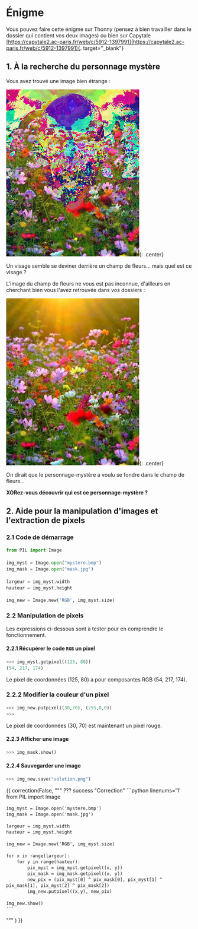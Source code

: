 # Énigme

Vous pouvez faire cette énigme sur Thonny (pensez à bien travailler dans le dossier qui contient vos deux images) ou bien sur Capytale 
[https://capytale2.ac-paris.fr/web/c/5912-1397991](https://capytale2.ac-paris.fr/web/c/5912-1397991){. target="_blank"}

## 1. À la recherche du personnage mystère

Vous avez trouvé une image bien étrange :

![](data/mystere.bmp){: .center}

Un visage semble se deviner derrière un champ de fleurs... mais quel est ce visage ?

L'image du champ de fleurs ne vous est pas inconnue, d'ailleurs en cherchant bien vous l'avez retrouvée dans vos dossiers :

![](data/mask.jpg){: .center}


On dirait que le personnage-mystère a voulu se fondre dans le champ de fleurs...

**XORez-vous découvrir qui est ce personnage-mystère ?**


## 2. Aide pour la manipulation d'images et l'extraction de pixels

### 2.1 Code de démarrage

```python linenums='1'
from PIL import Image

img_myst = Image.open("mystere.bmp")
img_mask = Image.open("mask.jpg")

largeur = img_myst.width
hauteur = img_myst.height

img_new = Image.new('RGB', img_myst.size)
```
### 2.2 Manipulation de pixels

Les expressions ci-dessous sont à tester pour en comprendre le fonctionnement. 

#### 2.2.1 Récupérer le code ```RGB```  un pixel

```python
>>> img_myst.getpixel((125, 80))
(54, 217, 174)
```
Le pixel de coordonnées (125, 80) a pour composantes RGB (54, 217, 174).

### 2.2.2 Modifier la couleur d'un pixel

```python
>>> img_new.putpixel((30,70), (255,0,0))
>>> 
```
Le pixel de coordonnées (30, 70) est maintenant un pixel rouge.

#### 2.2.3 Afficher une image

```python
>>> img_mask.show()
```

#### 2.2.4 Sauvegarder une image
```python
>>> img_new.save("solution.png")
```

{{
correction(False,
"""
??? success \"Correction\" 
    ```python linenums='1'
    from PIL import Image

    img_myst = Image.open('mystere.bmp')
    img_mask = Image.open('mask.jpg')

    largeur = img_myst.width
    hauteur = img_myst.height

    img_new = Image.new('RGB', img_myst.size)

    for x in range(largeur):
        for y in range(hauteur):
            pix_myst = img_myst.getpixel((x, y))
            pix_mask = img_mask.getpixel((x, y))
            new_pix = (pix_myst[0] ^ pix_mask[0], pix_myst[1] ^ pix_mask[1], pix_myst[2] ^ pix_mask[2])
            img_new.putpixel((x,y), new_pix)

    img_new.show() 
    ```
"""
)
}}